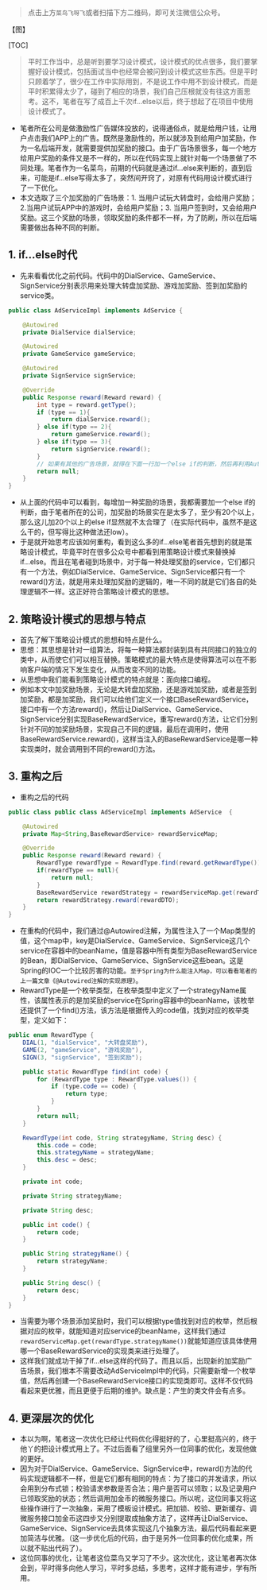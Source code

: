 > 点击上方`菜鸟飞呀飞`或者扫描下方二维码，即可关注微信公众号。

【图】

[TOC]

> 平时工作当中，总是听到要学习设计模式，设计模式的优点很多，我们要掌握好设计模式，包括面试当中也经常会被问到设计模式这些东西。但是平时只顾着学了，很少在工作中实际用到，不是说工作中用不到设计模式，而是平时积累得太少了，碰到了相应的场景，我们自己压根就没有往这方面思考。这不，笔者在写了成百上千次if...else以后，终于想起了在项目中使用设计模式了。

* 笔者所在公司是做激励性广告媒体投放的，说得通俗点，就是给用户钱，让用户点击我们APP上的广告。既然是激励性的，所以就涉及到给用户加奖励，作为一名后端开发，就需要提供加奖励的接口。由于广告场景很多，每一个地方给用户奖励的条件又是不一样的，所以在代码实现上就针对每一个场景做了不同处理。笔者作为一名菜鸟，前期的代码就是通过if...else来判断的，直到后来，可能是if...else写得太多了，突然间开窍了，对原有代码用设计模式进行了一下优化。
* 本文选取了三个加奖励的广告场景：1. 当用户试玩大转盘时，会给用户奖励；2.当用户试玩APP中的游戏时，会给用户奖励；3. 当用户签到时，又会给用户奖励。这三个奖励的场景，领取奖励的条件都不一样，为了防刷，所以在后端需要做出各种不同的判断。

## 1. if...else时代
* 先来看看优化之前代码。代码中的DialService、GameService、SignService分别表示用来处理大转盘加奖励、游戏加奖励、签到加奖励的service类。
```java
public class AdServiceImpl implements AdService {

    @Autowired
    private DialService dialService;

    @Autowired
    private GameService gameService; 

    @Autowired
    private SignService signService;    

    @Override
    public Response reward(Reward reward) {
        int type = reward.getType();
        if (type == 1){
            return dialService.reward();
        } else if(type == 2){
            return gameService.reward();
        } else if(type == 3){
            return signService.reward();
        }
        // 如果有其他的广告场景，就得在下面一行加一个else if的判断，然后再利用Autowired注入一个对应的service来处理。
        return null;
    }
}
```
* 从上面的代码中可以看到，每增加一种奖励的场景，我都需要加一个else if的判断，由于笔者所在的公司，加奖励的场景实在是太多了，至少有20个以上，那么这儿加20个以上的else if显然就不太合理了（在实际代码中，虽然不是这么干的，但写得比这种做法还low）。
* 于是就开始思考应该如何重构，看到这么多的if...else笔者首先想到的就是策略设计模式，毕竟平时在很多公众号中都看到用策略设计模式来替换掉if...else。而且在笔者碰到场景中，对于每一种处理奖励的service，它们都只有一个方法，例如DialService、GameService、SignService都只有一个reward()方法，就是用来处理加奖励的逻辑的，唯一不同的就是它们各自的处理逻辑不一样。这正好符合策略设计模式的思想。

## 2. 策略设计模式的思想与特点
* 首先了解下策略设计模式的思想和特点是什么。
* 思想：其思想是针对一组算法，将每一种算法都封装到具有共同接口的独立的类中，从而使它们可以相互替换。策略模式的最大特点是使得算法可以在不影响客户端的情况下发生变化，从而改变不同的功能。
* 从思想中我们能看到策略设计模式的特点就是：面向接口编程。
* 例如本文中加奖励场景，无论是大转盘加奖励，还是游戏加奖励，或者是签到加奖励，都是加奖励，我们可以给他们定义一个接口BaseRewardService，接口中有一个方法reward()，然后让DialService、GameService、SignService分别实现BaseRewardService，重写reward()方法，让它们分别针对不同的加奖励场景，实现自己不同的逻辑，最后在调用时，使用BaseRewardService.reward()，这样当注入的BaseRewardService是哪一种实现类时，就会调用到不同的reward()方法。

## 3. 重构之后
* 重构之后的代码
```java
public class public class AdServiceImpl implements AdService  {

    @Autowired
    private Map<String,BaseRewardService> rewardServiceMap;

    @Override
    public Response reward(Reward reward) {
        RewardType rewardType = RewardType.find(reward.getRewardType());
        if(rewardType == null){
            return null;
        }
        BaseRewardService rewardStrategy = rewardServiceMap.get(rewardType.strategyName());
        return rewardStrategy.reward(rewardDTO);
    }
}
```

* 在重构的代码中，我们通过@Autowired注解，为属性注入了一个Map类型的值，这个map中，key是DialService、GameService、SignService这几个service在容器中的beanName，值是容器中所有类型为BaseRewardService的Bean，即DialService、GameService、SignService这些bean。这是Spring的IOC一个比较厉害的功能。`至于Spring为什么能注入Map，可以看看笔者的上一篇文章《@Autowired注解的实现原理》`。
* RewardType是一个枚举类型，在枚举类型中定义了一个strategyName属性，该属性表示的是加奖励的service在Spring容器中的beanName，该枚举还提供了一个find()方法，该方法是根据传入的code值，找到对应的枚举类型，定义如下：
```java
public enum RewardType {
    DIAL(1, "dialService", "大转盘奖励"),
    GAME(2, "gameService", "游戏奖励"),
    SIGN(3, "signService", "签到奖励");

    public static RewardType find(int code) {
        for (RewardType type : RewardType.values()) {
            if (type.code == code) {
                return type;
            }
        }
        return null;
    }

    RewardType(int code, String strategyName, String desc) {
        this.code = code;
        this.strategyName = strategyName;
        this.desc = desc;
    }

    private int code;

    private String strategyName;

    private String desc;

    public int code() {
        return code;
    }

    public String strategyName() {
        return strategyName;
    }

    public String desc() {
        return desc;
    }
}
```
* 当需要为哪个场景添加奖励时，我们可以根据type值找到对应的枚举，然后根据对应的枚举，就能知道对应service的beanName，这样我们通过`rewardServiceMap.get(rewardType.strategyName())`就能知道应该具体使用哪一个BaseRewardService的实现类来进行处理了。
* 这样我们就成功干掉了if...else这样的代码了。而且以后，出现新的加奖励广告场景，我们根本不需要改动AdServiceImpl中的代码，只需要新增一个枚举值，然后再创建一个BaseRewardService接口的实现类即可。这样不仅代码看起来更优雅，而且更便于后期的维护。缺点是：产生的类文件会有点多。

## 4. 更深层次的优化
* 本以为啊，笔者这一次优化已经让代码优化得挺好的了，心里挺高兴的，终于他丫的把设计模式用上了。不过后面看了组里另外一位同事的优化，发现他做的更好。
* 因为对于DialService、GameService、SignService中，reward()方法的代码实现逻辑都不一样，但是它们都有相同的特点：为了接口的并发请求，所以会用到分布式锁；校验请求参数是否合法；用户是否可以领取；以及记录用户已领取奖励的状态；然后调用加金币的微服务接口。所以呢，这位同事又将这些操作进行了一次抽象，采用了模板设计模式。把加锁、校验、更新缓存、调微服务接口加金币这四步又分别提取成抽象方法了，这样再让DialService、GameService、SignService去具体实现这几个抽象方法，最后代码看起来更加简洁与优雅。（这一步优化后的代码，由于是另外一位同事的优化成果，所以就不贴出代码了）。
* 这位同事的优化，让笔者这位菜鸟又学习了不少。这次优化，这让笔者再次体会到，平时得多向他人学习，平时多总结，多思考，这样才能有进步，学有所用。